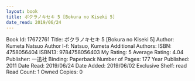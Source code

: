 ```yaml
---
layout: book
title: ボクラノキセキ 5 [Bokura no Kiseki 5]
date_read: 2019/06/24
---
```


Book Id: 17672761
Title: ボクラノキセキ 5 [Bokura no Kiseki 5]
Author: Kumeta Natsuo
Author l-f: Natsuo, Kumeta
Additional Authors: 
ISBN: 4758056404
ISBN13: 9784758056403
My Rating: 5
Average Rating: 4.04
Publisher: 一迅社
Binding: Paperback
Number of Pages: 177
Year Published: 2011
Date Read: 2019/06/24
Date Added: 2019/06/02
Exclusive Shelf: read
Read Count: 1
Owned Copies: 0

